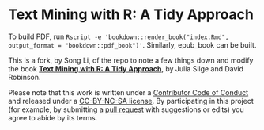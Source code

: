 # Text Mining with R: A Tidy Approach

To build PDF, run `Rscript -e 'bookdown::render_book("index.Rmd", output_format = "bookdown::pdf_book")'`. Similarly, epub_book can be built.

This is a fork, by Song Li, of the repo to note a few things down and modify the book [**Text Mining with R: A Tidy Approach**](http://tidytextmining.com/), by Julia Silge and David Robinson.

Please note that this work is written under a [Contributor Code of Conduct](CONDUCT.md) and released under a [CC-BY-NC-SA license](https://creativecommons.org/licenses/by-nc-sa/3.0/us/). By participating in this project (for example, by submitting a [pull request](https://github.com/dgrtwo/tidy-text-mining/issues) with suggestions or edits) you agree to abide by its terms.
